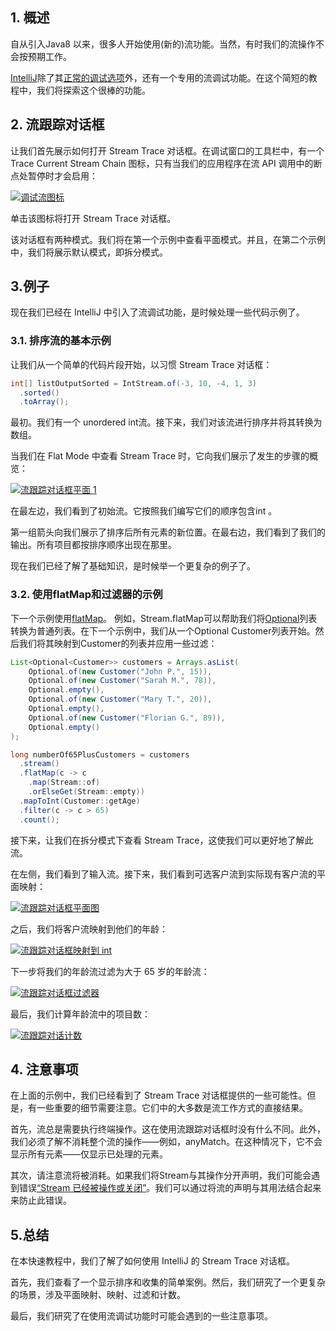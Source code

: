 ## 1. 概述

自从引入Java8 以来，很多人开始使用(新的)流功能。当然，有时我们的流操作不会按预期工作。

[IntelliJ](https://www.baeldung.com/intellij-basics)除了其[正常的调试选项](https://www.baeldung.com/intellij-debugging-tricks)外，还有一个专用的流调试功能。在这个简短的教程中，我们将探索这个很棒的功能。

## 2. 流跟踪对话框

让我们首先展示如何打开 Stream Trace 对话框。在调试窗口的工具栏中，有一个Trace Current Stream Chain 图标，只有当我们的应用程序在流 API 调用中的断点处暂停时才会启用：

[![调试流图标](https://www.baeldung.com/wp-content/uploads/2019/11/debug-stream-icon.png)](https://www.baeldung.com/wp-content/uploads/2019/11/debug-stream-icon.png)

单击该图标将打开 Stream Trace 对话框。

该对话框有两种模式。我们将在第一个示例中查看平面模式。并且，在第二个示例中，我们将展示默认模式，即拆分模式。

## 3.例子

现在我们已经在 IntelliJ 中引入了流调试功能，是时候处理一些代码示例了。

### 3.1. 排序流的基本示例

让我们从一个简单的代码片段开始，以习惯 Stream Trace 对话框：

```java
int[] listOutputSorted = IntStream.of(-3, 10, -4, 1, 3)
  .sorted()
  .toArray();
```

最初。我们有一个 unordered int流。接下来，我们对该流进行排序并将其转换为数组。

当我们在 Flat Mode 中查看 Stream Trace 时，它向我们展示了发生的步骤的概览：

[![流跟踪对话框平面 1](https://www.baeldung.com/wp-content/uploads/2019/11/stream-trace-dialog-flat-1-e1572447263959.png)](https://www.baeldung.com/wp-content/uploads/2019/11/stream-trace-dialog-flat-1-e1572447263959.png)

在最左边，我们看到了初始流。它按照我们编写它们的顺序包含int 。

第一组箭头向我们展示了排序后所有元素的新位置。在最右边，我们看到了我们的输出。所有项目都按排序顺序出现在那里。

现在我们已经了解了基础知识，是时候举一个更复杂的例子了。

### 3.2. 使用flatMap和过滤器的示例

下一个示例使用[flatMap](https://www.baeldung.com/java-difference-map-and-flatmap)。 例如，Stream.flatMap可以帮助我们将[Optional](https://www.baeldung.com/java-optional)列表转换为普通列表。在下一个示例中，我们从一个Optional Customer列表开始。然后我们将其映射到Customer的列表并应用一些过滤：

```java
List<Optional<Customer>> customers = Arrays.asList(
    Optional.of(new Customer("John P.", 15)),
    Optional.of(new Customer("Sarah M.", 78)),
    Optional.empty(),
    Optional.of(new Customer("Mary T.", 20)),
    Optional.empty(),
    Optional.of(new Customer("Florian G.", 89)),
    Optional.empty()
);

long numberOf65PlusCustomers = customers
  .stream()
  .flatMap(c -> c
    .map(Stream::of)
    .orElseGet(Stream::empty))
  .mapToInt(Customer::getAge)
  .filter(c -> c > 65)
  .count();
```

接下来，让我们在拆分模式下查看 Stream Trace，这使我们可以更好地了解此流。

在左侧，我们看到了输入流。接下来，我们看到可选客户流到实际现有客户流的平面映射：

[![流跟踪对话框平面图](https://www.baeldung.com/wp-content/uploads/2019/11/stream-trace-dialog-flatmap-e1572447285933.png)](https://www.baeldung.com/wp-content/uploads/2019/11/stream-trace-dialog-flatmap-e1572447285933.png)

之后，我们将客户流映射到他们的年龄：

[![流跟踪对话框映射到 int](https://www.baeldung.com/wp-content/uploads/2019/11/stream-trace-dialog-map-to-int-e1572447305625.png)](https://www.baeldung.com/wp-content/uploads/2019/11/stream-trace-dialog-map-to-int-e1572447305625.png)

下一步将我们的年龄流过滤为大于 65 岁的年龄流：

[![流跟踪对话框过滤器](https://www.baeldung.com/wp-content/uploads/2019/11/stream-trace-dialog-filter-e1572447334818.png)](https://www.baeldung.com/wp-content/uploads/2019/11/stream-trace-dialog-filter-e1572447334818.png)

最后，我们计算年龄流中的项目数：

[![流跟踪对话计数](https://www.baeldung.com/wp-content/uploads/2019/11/stream-trace-dialog-count-e1572447345565.png)](https://www.baeldung.com/wp-content/uploads/2019/11/stream-trace-dialog-count-e1572447345565.png)

## 4. 注意事项

在上面的示例中，我们已经看到了 Stream Trace 对话框提供的一些可能性。但是，有一些重要的细节需要注意。它们中的大多数是流工作方式的直接结果。

首先，流总是需要执行终端操作。这在使用流跟踪对话框时没有什么不同。此外，我们必须了解不消耗整个流的操作——例如，anyMatch。在这种情况下，它不会显示所有元素——仅显示已处理的元素。

其次，请注意流将被消耗。如果我们将Stream与其操作分开声明，我们可能会遇到错误[“Stream 已经被操作或关闭”](https://www.baeldung.com/java-stream-operated-upon-or-closed-exception)。我们可以通过将流的声明与其用法结合起来来防止此错误。

## 5.总结

在本快速教程中，我们了解了如何使用 IntelliJ 的 Stream Trace 对话框。

首先，我们查看了一个显示排序和收集的简单案例。然后，我们研究了一个更复杂的场景，涉及平面映射、映射、过滤和计数。

最后，我们研究了在使用流调试功能时可能会遇到的一些注意事项。